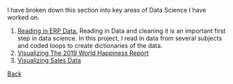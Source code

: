 I have broken down this section into key areas of Data Science I have worked on. 

1. [Reading in ERP Data.](Project2.md) 
Reading in Data and cleaning it is an important first step in data science. In this project, I read in data from several subjects and coded loops to create dictionaries of the data. 
2. [Visualizing The 2019 World Happiness Report](HappinessProject.md)
3. [Visualizing Sales Data](SalesDataProject.md)

[Back](index.md)

